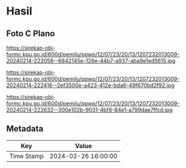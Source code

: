 # Hasil

## Foto C Plano

https://sirekap-obj-formc.kpu.go.id/600d/pemilu/ppwp/12/07/23/20/13/1207232013009-20240214-222058--6842145e-126e-44b7-a937-aba9e1ed5615.jpg

https://sirekap-obj-formc.kpu.go.id/600d/pemilu/ppwp/12/07/23/20/13/1207232013009-20240214-222416--2ef3500e-a423-412e-bda6-49f670bd2f92.jpg

https://sirekap-obj-formc.kpu.go.id/600d/pemilu/ppwp/12/07/23/20/13/1207232013009-20240214-222632--300e102b-9031-4bf8-84e1-a799dae7ffcd.jpg


## Metadata

| Key        | Value               |
| ---------- | ------------------- |
| Time Stamp | 2024-02-26 16:00:00 |



